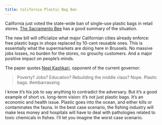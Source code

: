 ```yaml
---
title: California Plastic Bag Ban
---
```


California just voted the state-wide ban of single-use plastic bags in retail stores. [The Sacramento Bee][bee] has a good summary of the situation.

The new bill will officialize what major Californian cities already enforce: free plastic bags in shops replaced by 10-cent reusable ones. This is essentially what the supermarkets are doing here in Brussels. No massive jobs losses, no burden for the stores, no grouchy customers. And a major positive impact on people’s minds.

The paper quotes [Neel Kashkari][neel], opponent of the current governor:

> Poverty? Jobs? Education? Rebuilding the middle class? Nope. Plastic bags. #embarrassing

I know it’s his job to say anything to contradict the adversary. But it’s a good example of short vs. long-term vision: it’s not just plastic bags. It’s an economic and health issue. Plastic goes into the ocean, and either kills or contaminates the fauna. In the best case scenario, the fishing industry will make  less money and hospitals will have to deal with pathologies related to toxic chemicals in fishes. I’ll let you imagine the worst case scenario.

[bee]: http://www.sacbee.com/2014/08/29/6665958/california-plastic-bag-ban-heads.html
[neel]: https://twitter.com/neelkashkari/status/505066938880778241